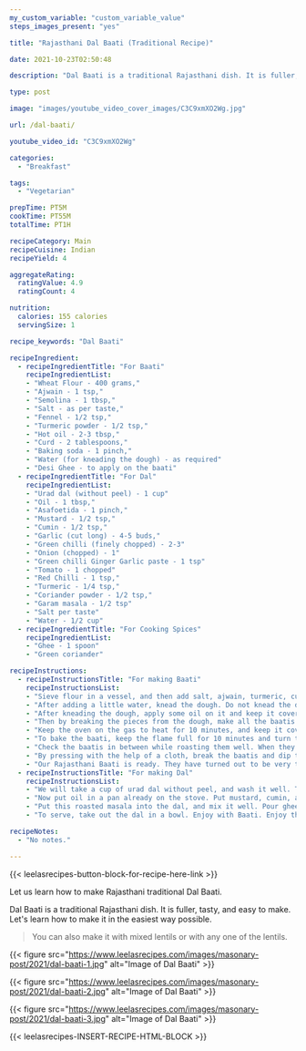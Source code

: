 ```yaml
---
my_custom_variable: "custom_variable_value"
steps_images_present: "yes"

title: "Rajasthani Dal Baati (Traditional Recipe)"

date: 2021-10-23T02:50:48

description: "Dal Baati is a traditional Rajasthani dish. It is fuller, tasty, and easy to make. You can also make it with mixed lentils or with any one of the lentils."

type: post

image: "images/youtube_video_cover_images/C3C9xmXO2Wg.jpg"

url: /dal-baati/

youtube_video_id: "C3C9xmXO2Wg"

categories: 
  - "Breakfast"

tags:
  - "Vegetarian"

prepTime: PT5M
cookTime: PT55M
totalTime: PT1H

recipeCategory: Main
recipeCuisine: Indian
recipeYield: 4

aggregateRating:
  ratingValue: 4.9
  ratingCount: 4

nutrition:
  calories: 155 calories
  servingSize: 1

recipe_keywords: "Dal Baati"

recipeIngredient:
  - recipeIngredientTitle: "For Baati"
    recipeIngredientList:
    - "Wheat Flour - 400 grams," 
    - "Ajwain - 1 tsp," 
    - "Semolina - 1 tbsp," 
    - "Salt - as per taste," 
    - "Fennel - 1/2 tsp," 
    - "Turmeric powder - 1/2 tsp," 
    - "Hot oil - 2-3 tbsp," 
    - "Curd - 2 tablespoons," 
    - "Baking soda - 1 pinch," 
    - "Water (for kneading the dough) - as required" 
    - "Desi Ghee - to apply on the baati" 
  - recipeIngredientTitle: "For Dal"
    recipeIngredientList:
    - "Urad dal (without peel) - 1 cup" 
    - "Oil - 1 tbsp," 
    - "Asafoetida - 1 pinch," 
    - "Mustard - 1/2 tsp," 
    - "Cumin - 1/2 tsp," 
    - "Garlic (cut long) - 4-5 buds," 
    - "Green chilli (finely chopped) - 2-3" 
    - "Onion (chopped) - 1" 
    - "Green chilli Ginger Garlic paste - 1 tsp" 
    - "Tomato - 1 chopped" 
    - "Red Chilli - 1 tsp," 
    - "Turmeric - 1/4 tsp," 
    - "Coriander powder - 1/2 tsp," 
    - "Garam masala - 1/2 tsp" 
    - "Salt per taste" 
    - "Water - 1/2 cup" 
  - recipeIngredientTitle: "For Cooking Spices"
    recipeIngredientList:
    - "Ghee - 1 spoon" 
    - "Green coriander" 

recipeInstructions:
  - recipeInstructionsTitle: "For making Baati"
    recipeInstructionsList:
    - "Sieve flour in a vessel, and then add salt, ajwain, turmeric, curd, and soda to it, and mix it well." 
    - "After adding a little water, knead the dough. Do not knead the dough too hard or too soft. Keep it semi-soft." 
    - "After kneading the dough, apply some oil on it and keep it covered for 10 minutes so that our dough gets set." 
    - "Then by breaking the pieces from the dough, make all the baatis as spherical shapes." 
    - "Keep the oven on the gas to heat for 10 minutes, and keep it covered. After that, put all the baatis in it for roasting." 
    - "To bake the baati, keep the flame full for 10 minutes and turn the baatis very quickly. After roasting from both the sides, put the oven on medium flame." 
    - "Check the baatis in between while roasting them well. When they become brown, then take them out." 
    - "By pressing with the help of a cloth, break the baatis and dip them well in ghee." 
    - "Our Rajasthani Baati is ready. They have turned out to be very tasty and soft." 
  - recipeInstructionsTitle: "For making Dal"
    recipeInstructionsList:
    - "We will take a cup of urad dal without peel, and wash it well. Then soak it in water for 10 minutes. Then put it in the cooker to cook on the gas. After 2 whistles, open the lid and check that the lentils are cooked well." 
    - "Now put oil in a pan already on the stove. Put mustard, cumin, asafoetida, ginger garlic paste, onion and tomato and stir it for 2 minutes. After that add all the dry spices and add a little water and roast well for 3 to 4 minutes.." 
    - "Put this roasted masala into the dal, and mix it well. Pour ghee on top in the end. Garnish with coriander and turn off the stove. Our spicy and colorful dal is ready." 
    - "To serve, take out the dal in a bowl. Enjoy with Baati. Enjoy this traditional Rajasthani Dal Baati Recipe." 

recipeNotes:
  - "No notes." 

---
```


{{< leelasrecipes-button-block-for-recipe-here-link >}}

Let us learn how to make Rajasthani traditional Dal Baati.

Dal Baati is a traditional Rajasthani dish. It is fuller, tasty, and easy to make. Let's learn how to make it in the easiest way possible.

> You can also make it with mixed lentils or with any one of the lentils.


{{< figure src="https://www.leelasrecipes.com/images/masonary-post/2021/dal-baati-1.jpg" alt="Image of Dal Baati" >}}

{{< figure src="https://www.leelasrecipes.com/images/masonary-post/2021/dal-baati-2.jpg" alt="Image of Dal Baati" >}}

{{< figure src="https://www.leelasrecipes.com/images/masonary-post/2021/dal-baati-3.jpg" alt="Image of Dal Baati" >}}

{{< leelasrecipes-INSERT-RECIPE-HTML-BLOCK >}}

